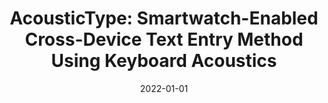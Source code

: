 ---
title: "AcousticType: Smartwatch-Enabled Cross-Device Text Entry Method Using Keyboard Acoustics"
collection: publications
permalink: /publication/2022-01-01-AcousticType-Smartwatch-Enabled-Cross-Device-Text-Entry-Method-Using-Keyboard-Acoustics
date: 2022-01-01
venue: 'In the proceedings of CHI &apos;22: CHI Conference on Human Factors in Computing Systems, New Orleans, LA, USA, 29 April 2022 - 5 May 2022, Extended Abstracts'
link: 'https://doi.org/10.1145/3491101.3519691'
github: 'https://github.com/davidmohaisen/AcousticType'
citation: 'Ulku Meteriz-Yidiran,  Necip Yildiran,  David Mohaisen, &quot;AcousticType: Smartwatch-Enabled Cross-Device Text Entry Method Using Keyboard Acoustics.&quot; In the proceedings of CHI: CHI Conference on Human Factors in Computing Systems, New Orleans, LA, USA,  Extended Abstracts, 2022.'
---